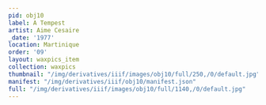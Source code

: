 ```yaml
---
pid: obj10
label: A Tempest
artist: Aime Cesaire
_date: '1977'
location: Martinique
order: '09'
layout: waxpics_item
collection: waxpics
thumbnail: "/img/derivatives/iiif/images/obj10/full/250,/0/default.jpg"
manifest: "/img/derivatives/iiif/obj10/manifest.json"
full: "/img/derivatives/iiif/images/obj10/full/1140,/0/default.jpg"
---
```

